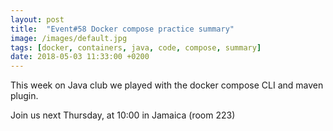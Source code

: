 ```yaml
---
layout: post
title:  "Event#58 Docker compose practice summary"
image: /images/default.jpg
tags: [docker, containers, java, code, compose, summary]
date: 2018-05-03 11:33:00 +0200
---
```


This week on Java club
we played with the docker compose CLI and maven plugin. []()

Join us next Thursday, at 10:00 in Jamaica (room 223)

